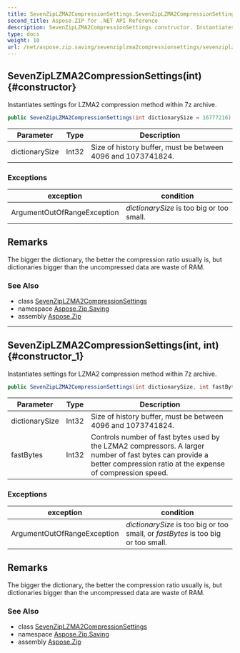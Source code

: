 ```yaml
---
title: SevenZipLZMA2CompressionSettings.SevenZipLZMA2CompressionSettings
second_title: Aspose.ZIP for .NET API Reference
description: SevenZipLZMA2CompressionSettings constructor. Instantiates settings for LZMA2 compression method within 7z archive
type: docs
weight: 10
url: /net/aspose.zip.saving/sevenziplzma2compressionsettings/sevenziplzma2compressionsettings/
---
```

## SevenZipLZMA2CompressionSettings(int) {#constructor}

Instantiates settings for LZMA2 compression method within 7z archive.

```csharp
public SevenZipLZMA2CompressionSettings(int dictionarySize = 16777216)
```

| Parameter | Type | Description |
| --- | --- | --- |
| dictionarySize | Int32 | Size of history buffer, must be between 4096 and 1073741824. |

### Exceptions

| exception | condition |
| --- | --- |
| ArgumentOutOfRangeException | *dictionarySize* is too big or too small. |

## Remarks

The bigger the dictionary, the better the compression ratio usually is, but dictionaries bigger than the uncompressed data are waste of RAM.

### See Also

* class [SevenZipLZMA2CompressionSettings](../)
* namespace [Aspose.Zip.Saving](../../sevenziplzma2compressionsettings/)
* assembly [Aspose.Zip](../../../)

---

## SevenZipLZMA2CompressionSettings(int, int) {#constructor_1}

Instantiates settings for LZMA2 compression method within 7z archive.

```csharp
public SevenZipLZMA2CompressionSettings(int dictionarySize, int fastBytes = 32)
```

| Parameter | Type | Description |
| --- | --- | --- |
| dictionarySize | Int32 | Size of history buffer, must be between 4096 and 1073741824. |
| fastBytes | Int32 | Controls number of fast bytes used by the LZMA2 compressors. A larger number of fast bytes can provide a better compression ratio at the expense of compression speed. |

### Exceptions

| exception | condition |
| --- | --- |
| ArgumentOutOfRangeException | *dictionarySize* is too big or too small, or *fastBytes* is too big or too small. |

## Remarks

The bigger the dictionary, the better the compression ratio usually is, but dictionaries bigger than the uncompressed data are waste of RAM.

### See Also

* class [SevenZipLZMA2CompressionSettings](../)
* namespace [Aspose.Zip.Saving](../../sevenziplzma2compressionsettings/)
* assembly [Aspose.Zip](../../../)


